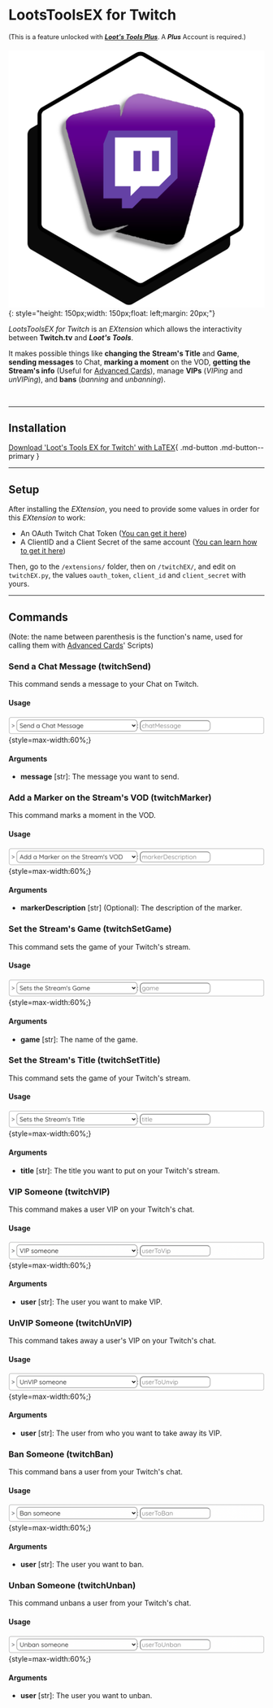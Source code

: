 # LootsToolsEX for Twitch

<sup style="font-size: 90%">(This is a feature unlocked with [***Loot's Tools Plus***](../../plus). A ***Plus*** Account is required.)</sup>

![TwitchEX](img/TwitchEX.png){: style="height: 150px;width: 150px;float: left;margin: 20px;"}

*LootsToolsEX for Twitch* is an *EXtension* which allows the interactivity between **Twitch.tv** and ***Loot's Tools***.

It makes possible things like **changing the** **Stream's Title** and **Game**, **sending messages** to Chat, **marking a moment** on the VOD, **getting the Stream's info** (Useful for [Advanced Cards](../../cards/advCards.md)), manage **VIPs** (*VIPing* and *unVIPing*), and **bans** (*banning* and *unbanning*).

&nbsp;

---

## Installation

[Download 'Loot's Tools EX for Twitch' with LaTEX](ltex://download/twitchEX){ .md-button .md-button--primary }

---

## Setup

After installing the *EXtension*, you need to provide some values in order for this *EXtension* to work:

- An OAuth Twitch Chat Token ([You can get it here](https://twitchapps.com/tmi/))
- A ClientID and a Client Secret of the same account ([You can learn how to get it here](http://faq.demostoreprestashop.com/faq.php?fid=144&pid=41))

Then, go to the ```/extensions/``` folder, then on ```/twitchEX/```, and edit on ```twitchEX.py```, the values ```oauth_token```, ```client_id``` and ```client_secret``` with yours.

---

## Commands

(Note: the name between parenthesis is the function's name, used for calling them with [Advanced Cards](../../cards/advCards.md)' Scripts)

### Send a Chat Message (twitchSend)

This command sends a message to your Chat on Twitch.

#### Usage

![Usage](img/twitchSendUsage.png){style=max-width:60%;}

#### Arguments

- **message** [str]: The message you want to send.

### Add a Marker on the Stream's VOD (twitchMarker)

This command marks a moment in the VOD.

#### Usage

![Usage](img/twitchMarkerUsage.png){style=max-width:60%;}

#### Arguments

- **markerDescription** [str] (Optional): The description of the marker.

### Set the Stream's Game (twitchSetGame)

This command sets the game of your Twitch's stream.

#### Usage

![Usage](img/twitchSetGameUsage.png){style=max-width:60%;}

#### Arguments

- **game** [str]: The name of the game.


### Set the Stream's Title (twitchSetTitle)

This command sets the game of your Twitch's stream.

#### Usage

![Usage](img/twitchSetTitleUsage.png){style=max-width:60%;}

#### Arguments

- **title** [str]: The title you want to put on your Twitch's stream.


### VIP Someone (twitchVIP)

This command makes a user VIP on your Twitch's chat.

#### Usage

![Usage](img/twitchVIPUsage.png){style=max-width:60%;}

#### Arguments

- **user** [str]: The user you want to make VIP.


### UnVIP Someone (twitchUnVIP)

This command takes away a user's VIP on your Twitch's chat.

#### Usage

![Usage](img/twitchUnVIPUsage.png){style=max-width:60%;}

#### Arguments

- **user** [str]: The user from who you want to take away its VIP.


### Ban Someone (twitchBan)

This command bans a user from your Twitch's chat.

#### Usage

![Usage](img/twitchBanUsage.png){style=max-width:60%;}

#### Arguments

- **user** [str]: The user you want to ban.

### Unban Someone (twitchUnban)

This command unbans a user from your Twitch's chat.

#### Usage

![Usage](img/twitchUnbanUsage.png){style=max-width:60%;}

#### Arguments

- **user** [str]: The user you want to unban.
